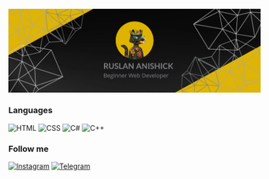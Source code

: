 ![Header](https://github.com/RuslanAnishick/ruslananishick/blob/main/assets/3.png)

### Languages
![HTML](https://img.shields.io/badge/-HTML-090909?style=for-the-badge&logo=html5)
![CSS](https://img.shields.io/badge/-CSS-090909?style=for-the-badge&logo=css3)
![C#](https://img.shields.io/badge/-C--SHARP-090909?style=for-the-badge&logo=C%2b%2b&logoColor=6296CC)
![C++](https://img.shields.io/badge/-C++-090909?style=for-the-badge&logo=C%2b%2b&logoColor=6296CC)

### Follow me 
[![Instagram](https://img.shields.io/badge/-Instagram-090909?style=for-the-badge&logo=instagram)](https://www.instagram.com/r.anischik/)
[![Telegram](https://img.shields.io/badge/-Telegram-090909?style=for-the-badge&logo=telegram)](https://t.me/rusyaoo)